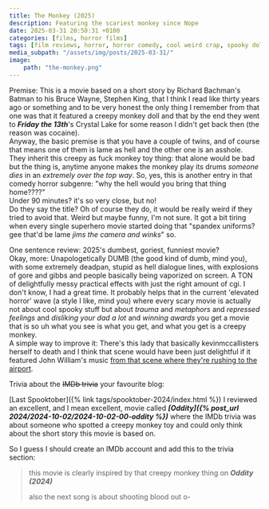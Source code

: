```yaml
---
title: The Monkey (2025)
description: Featuring the scariest monkey since Nope
date: 2025-03-31 20:50:31 +0100
categories: [films, horror films]
tags: [film reviews, horror, horror comedy, cool weird crap, spooky doll, why would you even keep that thing at home, featuring the most obnoxious people on earth, pretty metal, ñam ñam qué rico, they say the title]
media_subpath: "/assets/img/posts/2025-03-31/"
image:
    path: "the-monkey.png"
---
```

<span class="reviewsection">Premise:</span> This is a movie based on a short story by Richard Bachman's Batman to his Bruce Wayne, Stephen King, that I think I read like thirty years ago or something and to be very honest the only thing I remember from that one was that it featured a creepy monkey doll and that by the end they went to ***Friday the 13th***'s Crystal Lake for some reason I didn't get back then (the reason was cocaine).<br/>Anyway, the basic premise is that you have a couple of twins, and of course that means one of them is lame as hell and the other one is an asshole. They inherit this creepy as fuck monkey toy thing: that alone would be bad but the thing is, anytime anyone makes the monkey play its drums *someone dies* in an *extremely over the top way*. So, yes, this is another entry in that comedy horror subgenre: "why the hell would you bring that thing home????"<br/>
<span class="reviewsection">Under 90 minutes?</span> it's so very close, but no!<br/>
<span class="reviewsection">Do they say the title?</span> Oh of course they do, it would be really weird if they tried to avoid that. Weird but maybe funny, I'm not sure. It got a bit tiring when every single superhero movie started doing that "spandex uniforms? gee that'd be lame *jims the camera and winks*" so.

<span class="reviewsection">One sentence review:</span> 2025's dumbest, goriest, funniest movie?<br/>
<span class="reviewsection">Okay, more:</span> Unapologetically DUMB (the good kind of dumb, mind you), with some extremely deadpan, stupid as hell dialogue lines, with explosions of gore and gibbs and people basically being vaporized on screen. A TON of delightfully messy practical effects with just the right amount of cgi. I don't know, I had a great time. It probably helps that in the current 'elevated horror' wave (a style I like, mind you) where every scary movie is actually not about cool spooky stuff but about *trauma* and *metaphors* and *repressed feelings* and *disliking your dad a lot* and *winning awards* you get a movie that is so uh what you see is what you get, and what you get is a creepy monkey.<br/>
<span class="reviewsection">A simple way to improve it:</span> There's this lady that basically kevinmccallisters herself to death and I think that scene would have been just delightful if it featured John William's music [from that scene where they're rushing to the airport](https://www.youtube.com/watch?v=BGooy5Dk7qc).

<span class="reviewsection">Trivia about the ~~IMDb trivia~~ your favourite blog:</span>

[Last Spooktober]({% link tags/spooktober-2024/index.html %}) I reviewed an excellent, and I mean excellent, movie called ***[Oddity]({% post_url 2024/2024-10-02/2024-10-02-00-oddity %})***  where the IMDb trivia was about someone who spotted a creepy monkey toy and could only think about the short story this movie is based on.

So I guess I should create an IMDb account and add this to the trivia section:
> this movie is clearly inspired by that creepy monkey thing on ***Oddity (2024)***
>
> also the next song is about shooting blood out o-